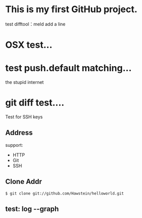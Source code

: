 # This is my first GitHub project.

test difftool：meld
add a line

# OSX test...

# test push.default matching...

the stupid internet

# git diff test....

Test for SSH keys

## Address

support:

* HTTP
* Git
* SSH

## Clone Addr

    $ git clone git://github.com/Hawstein/helloworld.git

## test: log --graph 
